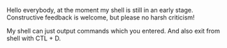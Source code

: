 Hello everybody, at the moment my shell is still in an early stage. Constructive feedback is welcome, but please no harsh criticism!

My shell can just output commands which you entered. And also exit from shell with CTL + D.  
